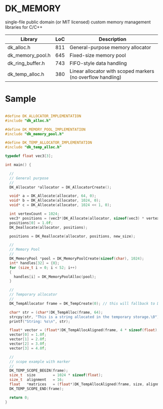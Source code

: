 # DK_MEMORY

single-file public domain (or MIT licensed) custom memory management libraries for C/C++

| Library          | LoC | Description                                                 |
| ---------------- | --- | ----------------------------------------------------------- |
| dk_alloc.h       | 811 | General-purpose memory allocator                            |
| dk_memory_pool.h | 645 | Fixed-size memory pool                                      |
| dk_ring_buffer.h | 743 | FIFO-style data handling                                    |
| dk_temp_alloc.h  | 380 | Linear allocator with scoped markers (no overflow handling) |

# Sample

```c

#define DK_ALLOCATOR_IMPLEMENTATION
#include "dk_alloc.h"

#define DK_MEMORY_POOL_IMPLEMENTATION
#include "dk_memory_pool.h"

#define DK_TEMP_ALLOCATOR_IMPLEMENTATION
#include "dk_temp_alloc.h"

typedef float vec3[3];

int main() {

  //
  // General purpose
  //
  DK_Allocator *allocator = DK_AllocatorCreate();

  void* a = DK_Allocate(allocator, 64, 0);
  void* b = DK_Allocate(allocator, 1024, 0);
  void* c = DK_Allocate(allocator, 1024 << 1, 0);

  int vertexCount = 1024;
  vec3* positions = (vec3*)DK_Allocate(allocator, sizeof(vec3) * vertexCount, 0);
  positions[0] = 1.0f;
  DK_Deallocate(allocator, positions);

  positions = DK_Reallocate(allocator, positions, new_size);

  //
  // Memory Pool
  //
  DK_MemoryPool *pool = DK_MemoryPoolCreate(sizeof(char), 1024);
  int* handles[32] = {0};
  for (size_t i = 0; i < 52; i++)
  {
    handles[i] = DK_MemoryPoolAlloc(pool);
  }

  //
  // Temporary allocator
  //
  DK_TempAllocator frame = DK_TempCreate(0); // this will fallback to DK_TEMP_DEFAULT_SIZE (16MB) by default

  char* str = (char*)DK_TempAlloc(frame, 64);
  strcpy(str, "This is a string allocated in the temporary storage.\0");
  printf("String: %s\n", str);

  float* vector = (float*)DK_TempAllocAligned(frame, 4 * sizeof(float), 16);
  vector[0] = 1.0f;
  vector[1] = 2.0f;
  vector[2] = 3.0f;
  vector[3] = 4.0f;

  //
  // scope example with marker
  //
  DK_TEMP_SCOPE_BEGIN(frame);
  size_t  size        = 1024 * sizeof(float);
  size_t  alignment   = 16;
  float   *matrices   = (float*)DK_TempAllocAligned(frame, size, alignment);
  DK_TEMP_SCOPE_END(frame);

  return 0;
}
```
